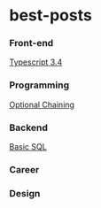 # best-posts


### Front-end
[Typescript 3.4](https://blog.geekhunter.com.br/typescript-3-4-as-novidades/)

### Programming
[Optional Chaining](https://developer.mozilla.org/en-US/docs/Web/JavaScript/Reference/Operators/Optional_chaining)


### Backend
[Basic SQL](https://blog.geekhunter.com.br/sql-basico-com-pokemon/)

### Career


### Design
